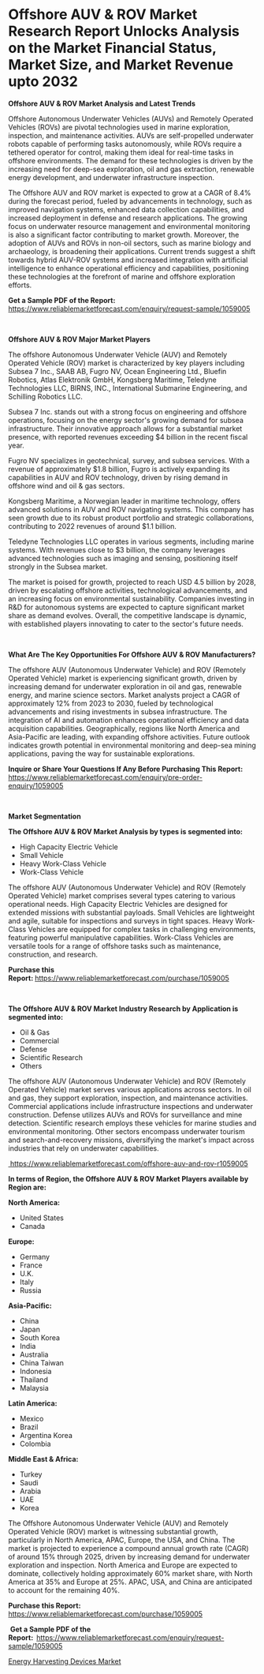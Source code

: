 <p><h1>Offshore AUV & ROV Market Research Report Unlocks Analysis on the Market Financial Status, Market Size, and Market Revenue upto 2032</h1></p><p><strong>Offshore AUV & ROV Market Analysis and Latest Trends</strong></p>
<p><p>Offshore Autonomous Underwater Vehicles (AUVs) and Remotely Operated Vehicles (ROVs) are pivotal technologies used in marine exploration, inspection, and maintenance activities. AUVs are self-propelled underwater robots capable of performing tasks autonomously, while ROVs require a tethered operator for control, making them ideal for real-time tasks in offshore environments. The demand for these technologies is driven by the increasing need for deep-sea exploration, oil and gas extraction, renewable energy development, and underwater infrastructure inspection.</p><p>The Offshore AUV and ROV market is expected to grow at a CAGR of 8.4% during the forecast period, fueled by advancements in technology, such as improved navigation systems, enhanced data collection capabilities, and increased deployment in defense and research applications. The growing focus on underwater resource management and environmental monitoring is also a significant factor contributing to market growth. Moreover, the adoption of AUVs and ROVs in non-oil sectors, such as marine biology and archaeology, is broadening their applications. Current trends suggest a shift towards hybrid AUV-ROV systems and increased integration with artificial intelligence to enhance operational efficiency and capabilities, positioning these technologies at the forefront of marine and offshore exploration efforts.</p></p>
<p><strong>Get a Sample PDF of the Report:&nbsp;</strong> <a href="https://www.reliablemarketforecast.com/enquiry/request-sample/1059005?utm_campaign=1903&utm_medium=2&utm_source=Github&utm_content=ia&utm_term=16022025&utm_id=offshore-auv-rov">https://www.reliablemarketforecast.com/enquiry/request-sample/1059005</a></p>
<p>&nbsp;</p>
<p><strong>Offshore AUV & ROV Major Market Players</strong></p>
<p><p>The offshore Autonomous Underwater Vehicle (AUV) and Remotely Operated Vehicle (ROV) market is characterized by key players including Subsea 7 Inc., SAAB AB, Fugro NV, Ocean Engineering Ltd., Bluefin Robotics, Atlas Elektronik GmbH, Kongsberg Maritime, Teledyne Technologies LLC, BIRNS, INC., International Submarine Engineering, and Schilling Robotics LLC. </p><p>Subsea 7 Inc. stands out with a strong focus on engineering and offshore operations, focusing on the energy sector's growing demand for subsea infrastructure. Their innovative approach allows for a substantial market presence, with reported revenues exceeding $4 billion in the recent fiscal year. </p><p>Fugro NV specializes in geotechnical, survey, and subsea services. With a revenue of approximately $1.8 billion, Fugro is actively expanding its capabilities in AUV and ROV technology, driven by rising demand in offshore wind and oil & gas sectors.</p><p>Kongsberg Maritime, a Norwegian leader in maritime technology, offers advanced solutions in AUV and ROV navigating systems. This company has seen growth due to its robust product portfolio and strategic collaborations, contributing to 2022 revenues of around $1.1 billion.</p><p>Teledyne Technologies LLC operates in various segments, including marine systems. With revenues close to $3 billion, the company leverages advanced technologies such as imaging and sensing, positioning itself strongly in the Subsea market.</p><p>The market is poised for growth, projected to reach USD 4.5 billion by 2028, driven by escalating offshore activities, technological advancements, and an increasing focus on environmental sustainability. Companies investing in R&D for autonomous systems are expected to capture significant market share as demand evolves. Overall, the competitive landscape is dynamic, with established players innovating to cater to the sector's future needs.</p></p>
<p>&nbsp;</p>
<p><strong>What Are The Key Opportunities For Offshore AUV & ROV Manufacturers?</strong></p>
<p><p>The offshore AUV (Autonomous Underwater Vehicle) and ROV (Remotely Operated Vehicle) market is experiencing significant growth, driven by increasing demand for underwater exploration in oil and gas, renewable energy, and marine science sectors. Market analysts project a CAGR of approximately 12% from 2023 to 2030, fueled by technological advancements and rising investments in subsea infrastructure. The integration of AI and automation enhances operational efficiency and data acquisition capabilities. Geographically, regions like North America and Asia-Pacific are leading, with expanding offshore activities. Future outlook indicates growth potential in environmental monitoring and deep-sea mining applications, paving the way for sustainable explorations.</p></p>
<p><strong>Inquire or Share Your Questions If Any Before Purchasing This Report:</strong> <a href="https://www.reliablemarketforecast.com/enquiry/pre-order-enquiry/1059005?utm_campaign=1903&utm_medium=2&utm_source=Github&utm_content=ia&utm_term=16022025&utm_id=offshore-auv-rov">https://www.reliablemarketforecast.com/enquiry/pre-order-enquiry/1059005</a></p>
<p>&nbsp;</p>
<p><strong>Market Segmentation</strong></p>
<p><strong>The Offshore AUV & ROV Market Analysis by types is segmented into:</strong></p>
<p><ul><li>High Capacity Electric Vehicle</li><li>Small Vehicle</li><li>Heavy Work-Class Vehicle</li><li>Work-Class Vehicle</li></ul></p>
<p><p>The offshore AUV (Autonomous Underwater Vehicle) and ROV (Remotely Operated Vehicle) market comprises several types catering to various operational needs. High Capacity Electric Vehicles are designed for extended missions with substantial payloads. Small Vehicles are lightweight and agile, suitable for inspections and surveys in tight spaces. Heavy Work-Class Vehicles are equipped for complex tasks in challenging environments, featuring powerful manipulative capabilities. Work-Class Vehicles are versatile tools for a range of offshore tasks such as maintenance, construction, and research.</p></p>
<p><strong>Purchase this Report:&nbsp;</strong><a href="https://www.reliablemarketforecast.com/purchase/1059005?utm_campaign=1903&utm_medium=2&utm_source=Github&utm_content=ia&utm_term=16022025&utm_id=offshore-auv-rov">https://www.reliablemarketforecast.com/purchase/1059005</a></p>
<p>&nbsp;</p>
<p><strong>The Offshore AUV & ROV Market Industry Research by Application is segmented into:</strong></p>
<p><ul><li>Oil & Gas</li><li>Commercial</li><li>Defense</li><li>Scientific Research</li><li>Others</li></ul></p>
<p><p>The offshore AUV (Autonomous Underwater Vehicle) and ROV (Remotely Operated Vehicle) market serves various applications across sectors. In oil and gas, they support exploration, inspection, and maintenance activities. Commercial applications include infrastructure inspections and underwater construction. Defense utilizes AUVs and ROVs for surveillance and mine detection. Scientific research employs these vehicles for marine studies and environmental monitoring. Other sectors encompass underwater tourism and search-and-recovery missions, diversifying the market's impact across industries that rely on underwater capabilities.</p></p>
<p><a href="https://www.reliablemarketforecast.com/offshore-auv-and-rov-r1059005?utm_campaign=1903&utm_medium=2&utm_source=Github&utm_content=ia&utm_term=16022025&utm_id=offshore-auv-rov">&nbsp;https://www.reliablemarketforecast.com/offshore-auv-and-rov-r1059005</a></p>
<p><strong>In terms of Region, the Offshore AUV & ROV Market Players available by Region are:</strong></p>
<p>
    <p> <strong> North America: </strong>
        <ul>
            <li>United States</li>
            <li>Canada</li>
        </ul>
        </p> 
    <p> <strong> Europe: </strong>
        <ul>
            <li>Germany</li>
            <li>France</li>
            <li>U.K.</li>
            <li>Italy</li>
            <li>Russia</li>
        </ul>
        </p> 
    <p> <strong> Asia-Pacific: </strong>
        <ul>
            <li>China</li>
            <li>Japan</li>
            <li>South Korea</li>
            <li>India</li>
            <li>Australia</li>
            <li>China Taiwan</li>
            <li>Indonesia</li>
            <li>Thailand</li>
            <li>Malaysia</li>
        </ul>
        </p> 
    <p> <strong> Latin America: </strong>
        <ul>
            <li>Mexico</li>
            <li>Brazil</li>
            <li>Argentina Korea</li>
            <li>Colombia</li>
        </ul>
        </p> 
    <p> <strong> Middle East & Africa: </strong>
        <ul>
            <li>Turkey</li>
            <li>Saudi</li>
            <li>Arabia</li>
            <li>UAE</li>
            <li>Korea</li>
        </ul>
    </p>
    </p>
<p><p>The Offshore Autonomous Underwater Vehicle (AUV) and Remotely Operated Vehicle (ROV) market is witnessing substantial growth, particularly in North America, APAC, Europe, the USA, and China. The market is projected to experience a compound annual growth rate (CAGR) of around 15% through 2025, driven by increasing demand for underwater exploration and inspection. North America and Europe are expected to dominate, collectively holding approximately 60% market share, with North America at 35% and Europe at 25%. APAC, USA, and China are anticipated to account for the remaining 40%.</p></p>
<p><strong>Purchase this Report: </strong><a href="https://www.reliablemarketforecast.com/purchase/1059005?utm_campaign=1903&utm_medium=2&utm_source=Github&utm_content=ia&utm_term=16022025&utm_id=offshore-auv-rov">https://www.reliablemarketforecast.com/purchase/1059005</a></p>
<p>&nbsp;<strong>Get a Sample PDF of the Report:&nbsp;&nbsp;</strong><a href="https://www.reliablemarketforecast.com/enquiry/request-sample/1059005?utm_campaign=1903&utm_medium=2&utm_source=Github&utm_content=ia&utm_term=16022025&utm_id=offshore-auv-rov">https://www.reliablemarketforecast.com/enquiry/request-sample/1059005</a></p>
<p><strong></strong></p>
<p><p><a href="https://github.com/ashepherd82/Market-Research-Report-List-7/blob/main/energy-harvesting-devices-market.md?utm_campaign=1903&utm_medium=2&utm_source=Github&utm_content=ia&utm_term=16022025&utm_id=offshore-auv-rov">Energy Harvesting Devices Market</a></p></p>